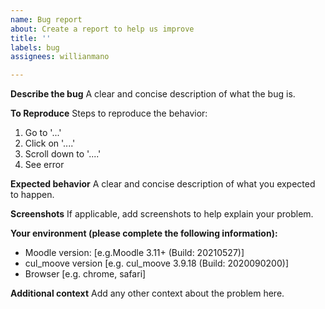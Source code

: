 ```yaml
---
name: Bug report
about: Create a report to help us improve
title: ''
labels: bug
assignees: willianmano

---
```


**Describe the bug**
A clear and concise description of what the bug is.

**To Reproduce**
Steps to reproduce the behavior:
1. Go to '...'
2. Click on '....'
3. Scroll down to '....'
4. See error

**Expected behavior**
A clear and concise description of what you expected to happen.

**Screenshots**
If applicable, add screenshots to help explain your problem.

**Your environment (please complete the following information):**
 - Moodle version: [e.g.Moodle 3.11+ (Build: 20210527)]
 - cul_moove version [e.g. cul_moove 3.9.18 (Build: 2020090200)]
 - Browser [e.g. chrome, safari]

**Additional context**
Add any other context about the problem here.
